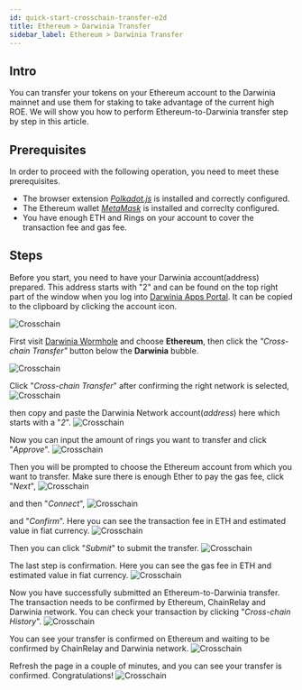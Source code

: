 ```yaml
---
id: quick-start-crosschain-transfer-e2d
title: Ethereum > Darwinia Transfer
sidebar_label: Ethereum > Darwinia Transfer
---
```


## Intro

You can transfer your tokens on your Ethereum account to the Darwinia mainnet and use them for staking to take advantage of the current high ROE. We will show you how to perform Ethereum-to-Darwinia transfer step by step in this article.

## Prerequisites

In order to proceed with the following operation, you need to meet these prerequisites.
- The browser extension [*Polkadot.js*](content/en/quick-start-account##) is installed and correctly configured. 
- The Ethereum wallet [*MetaMask*](https://chrome.google.com/webstore/detail/metamask/nkbihfbeogaeaoehlefnkodbefgpgknn) is installed and correclty configured. 
- You have enough ETH and Rings on your account to cover the transaction fee and gas fee.

## Steps

Before you start, you need to have your Darwinia account(address) prepared. This address starts with "2" and can be found on the top right part of the window when you log into [Darwinia Apps Portal](https://apps.darwinia.network/). It can be copied to the clipboard by clicking the account icon.

![Crosschain](assets/quick_start/darwinia-crosschain-transfer-e2d-00-01-address.png)

First visit [Darwinia Wormhole](https://wormhole.darwinia.network/) and choose **Ethereum**, then click the *"Cross-chain Transfer"* button below the **Darwinia** bubble.

![Crosschain](assets/quick_start/darwinia-crosschain-transfer-e2d-01.png)

Click "*Cross-chain Transfer*" after confirming the right network is selected,
![Crosschain](assets/quick_start/darwinia-crosschain-transfer-e2d-02.png)
 
then copy and paste the Darwinia Network account(*address*) here which starts with a "*2*".
![Crosschain](assets/quick_start/darwinia-crosschain-transfer-e2d-03.png)

Now you can input the amount of rings you want to transfer and click "*Approve*".
![Crosschain](assets/quick_start/darwinia-crosschain-transfer-e2d-04.png)

Then you will be prompted to choose the Ethereum account from which you want to transfer. Make sure there is enough Ether to pay the gas fee, click "*Next*",
![Crosschain](assets/quick_start/darwinia-crosschain-transfer-e2d-05-01.png)

and then "*Connect*",
![Crosschain](assets/quick_start/darwinia-crosschain-transfer-e2d-05-02.png)

and "*Confirm*". Here you can see the transaction fee in ETH and estimated value in fiat currency.
![Crosschain](assets/quick_start/darwinia-crosschain-transfer-e2d-06.png)

Then you can click "*Submit*" to submit the transfer.
![Crosschain](assets/quick_start/darwinia-crosschain-transfer-e2d-07.png)

The last step is confirmation. Here you can see the gas fee in ETH and estimated value in fiat currency.
![Crosschain](assets/quick_start/darwinia-crosschain-transfer-e2d-08.png)

Now you have successfully submitted an Ethereum-to-Darwinia transfer. The transaction needs to be confirmed by Ethereum, ChainRelay and Darwinia network. You can check your transaction by clicking "*Cross-chain History*".
![Crosschain](assets/quick_start/darwinia-crosschain-transfer-e2d-09.png)

You can see your transfer is confirmed on Ethereum and waiting to be confirmed by ChainRelay and Darwinia network.
![Crosschain](assets/quick_start/darwinia-crosschain-transfer-e2d-10.png)

Refresh the page in a couple of minutes, and you can see your transfer is confirmed. Congratulations!
![Crosschain](assets/quick_start/darwinia-crosschain-transfer-e2d-11.png)